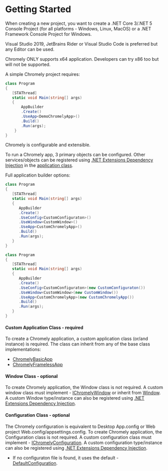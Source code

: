 
# Getting Started

When creating a new project, you want to create a .NET Core 3/.NET 5 Console Project (for all platforms - Windows, Linux, MacOS) or a .NET Framework Console Project for Windows. 

Visual Studio 2019, JetBrains Rider or Visual Studio Code is preferred but any Editor can be used.

Chromely ONLY supports x64 application. Developers can try x86 too but will not be supported.

A simple Chromely project requires:

````csharp
class Program
{
   [STAThread]
   static void Main(string[] args)
   {
       AppBuilder
       .Create()
       .UseApp<DemoChromelyApp>()
       .Build()
       .Run(args);
    }
}
````

Chromely is configurable and extensible. 

To run a Chromely app, 3 primary objects can be configured. Other services/objects can be registered using [.NET Extensions Dependency Injection](https://www.nuget.org/packages/Microsoft.Extensions.DependencyInjection/) in the [application class](https://github.com/chromelyapps/demo-projects/blob/53ccbdd22eac818ebf96df594f6fc81369965772/regular-chromely/CrossPlatDemo/Program.cs#L40).

Full application builder options:

````csharp
class Program
{
   [STAThread]
   static void Main(string[] args)
   {
      AppBuilder
      .Create()
      .UseConfig<CustomConfiguraton>()
      .UseWindow<CustomWindow>()
      .UseApp<CustomChromelyApp>()
      .Build()
      .Run(args);
   }
}
````

````csharp
class Program
{
   [STAThread]
   static void Main(string[] args)
   {
      AppBuilder
      .Create()
      .UseConfig<CustomConfiguraton>(new CustomConfiguraton())
      .UseWindow<CustomWindow>(new CustomWindow())
      .UseApp<CustomChromelyApp>(new CustomChromelyApp())
      .Build()
      .Run(args);
   }
}
````

#### Custom Application Class - required

To create a Chromely application, a custom application class (or/and instance) is required. The class can inherit from any of the base class implementations:
- [ChromelyBasicApp](https://github.com/chromelyapps/Chromely/blob/master/src/Chromely/ChromelyBasicApp.cs) 
- [ChromelyFramelessApp](https://github.com/chromelyapps/Chromely/blob/master/src/Chromely/ChromelyFramelessApp.cs) 

#### Window Class - optional

To create Chromely application, the Window class is not required. A custom window class must implement - [IChromelyWindow](https://github.com/chromelyapps/Chromely/blob/master/src/Chromely.Core/Host/IChromelyWindow.cs) or inherit from [Window](https://github.com/chromelyapps/Chromely/blob/master/src/Chromely/Window.cs). A custom Window type/instance can also be registered using [.NET Extensions Dependency Injection](https://www.nuget.org/packages/Microsoft.Extensions.DependencyInjection/).

#### Configuration Class - optional

The Chromely configuration is equivalent to Desktop App.config or Web project Web.config/appsettings.config. To create Chromely application, the Configuration class is not required. A custom configuration class must implement - [IChromelyConfiguration](https://github.com/chromelyapps/Chromely/blob/master/src/Chromely.Core/Configuration/IChromelyConfiguration.cs).  A custom configuration type/instance can also be registered using [.NET Extensions Dependency Injection](https://www.nuget.org/packages/Microsoft.Extensions.DependencyInjection/).

- If no configuraton file is found, it uses the default - [DefaultConfiguration](https://github.com/chromelyapps/Chromely/blob/master/src/Chromely.Core/Configuration/DefaultConfiguration.cs).
